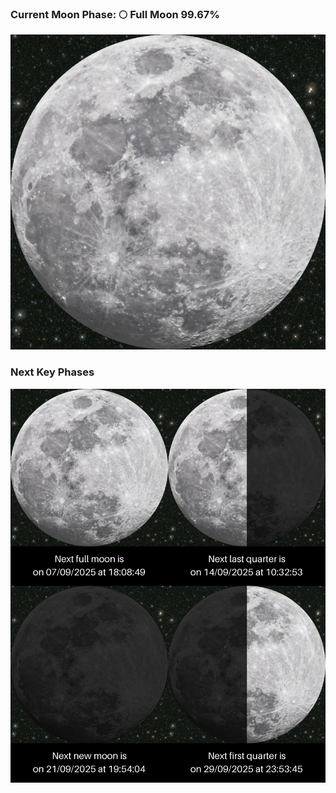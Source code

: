 ### Current Moon Phase: 🌕 Full Moon 99.67%
![Moon Phase](moonphase.png)
### Next Key Phases
![Gallery](gallery.png)